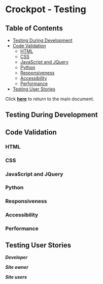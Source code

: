 # Crockpot - Testing

## Table of Contents

- [Testing During Development](#testing-during-development)
- [Code Validation](#code-validation)
    - [HTML](#html)
    - [CSS](#css)
    - [JavaScript and JQuery](#javascript-and-jquery)
    - [Python](#python)
    - [Responsiveness](#responsiveness)
    - [Accessibility](#accessibility)
    - [Performance](#performance)
- [Testing User Stories](#testing-user-stories)

Click **[here](readme.md)** to return to the main document.

## Testing During Development

## Code Validation

### HTML

### CSS

### JavaScript and JQuery

### Python

### Responsiveness

### Accessibility

### Performance

## Testing User Stories
_**Developer**_

_**Site owner**_

_**Site users**_